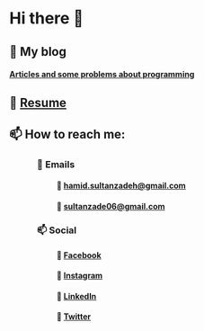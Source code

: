 # Hi there 👋

## 📝 My blog<br>
#### [Articles and some problems about programming](https://sultanzadehh.blogspot.com/)
## 👤 [Resume](https://resume.io/r/dTC4sLjTH)<br>
## 📫 How to reach me:
### &emsp;&emsp;&emsp;📧 Emails
#### &emsp;&emsp;&emsp;&emsp;&emsp;&emsp;🔶 hamid.sultanzadeh@gmail.com<br>
#### &emsp;&emsp;&emsp;&emsp;&emsp;&emsp;🔶 sultanzade06@gmail.com<br>
### &emsp;&emsp;&emsp;📫 Social<br>
#### &emsp;&emsp;&emsp;&emsp;&emsp;&emsp;🔶 [Facebook](https://www.facebook.com/hamidsultanzadeh/)<br>
#### &emsp;&emsp;&emsp;&emsp;&emsp;&emsp;🔶 [Instagram](https://www.instagram.com/hamidsultanzadeh/)<br>
#### &emsp;&emsp;&emsp;&emsp;&emsp;&emsp;🔶 [LinkedIn](https://www.linkedin.com/in/hamidsultanzadeh/)<br>
#### &emsp;&emsp;&emsp;&emsp;&emsp;&emsp;🔶 [Twitter](https://twitter.com/sultanzadehh)<br>


<!--
**hamidsultanzadeh/hamidsultanzadeh** is a ✨ _special_ ✨ repository because its `README.md` (this file) appears on your GitHub profile.

Here are some ideas to get you started:

- 🔭 I’m currently working on ...
- 🌱 I’m currently learning ...
- 👯 I’m looking to collaborate on ...
- 🤔 I’m looking for help with ...
- 💬 Ask me about ...
- 📫 How to reach me: ...
- 😄 Pronouns: ...
- ⚡ Fun fact: ...
-->
